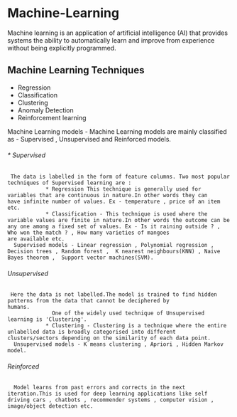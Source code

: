 # Machine-Learning

Machine learning is an application of artificial intelligence (AI) that provides systems the ability to automatically learn and improve from experience without being explicitly programmed.

## Machine Learning Techniques 
   * Regression
   * Classification
   * Clustering
   * Anomaly Detection
   * Reinforcement learning

 Machine Learning models - Machine Learning models are mainly classified as - Supervised , Unsupervised and Reinforced models.
 
 ###### *  Supervised 
     The data is labelled in the form of feature columns. Two most popular techniques of Supervised learning are :
                * Regression This technique is generally used for variables that are continuous in nature.In other words they can                           have infinite number of values. Ex - temperature , price of an item etc.
                * Classification - This technique is used where the variable values are finite in nature.In other words the outcome can be                   any one among a fixed set of values. Ex - Is it raining outside ? , Who won the match ? , How many varieties of mangoes                   are available etc.
      Supervised models - Linear regression , Polynomial regression , Decision trees , Random forest ,  K nearest neighbours(KNN) , Naive       Bayes theorem ,  Support vector machines(SVM).
      
 ######  Unsupervised
     Here the data is not labelled.The model is trained to find hidden patterns from the data that cannot be deciphered by                      humans.
                  One of the widely used technique of Unsupervised learning is 'Clustering'.
                * Clustering - Clustering is a technique where the entire unlabelled data is broadly categorised into different                             clusters/sectors depending on the similarity of each data point.
      Unsupervised models - K means clustering , Apriori , Hidden Markov model.
      
  ###### Reinforced 
      Model learns from past errors and corrects in the next iteration.This is used for deep learning applications like self                     driving cars , chatbots , recommender systems , computer vision , image/object detection etc.
   

     
